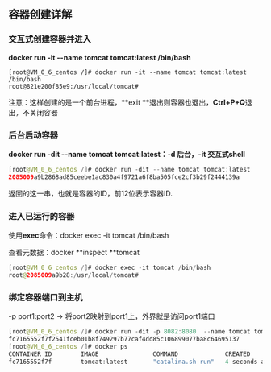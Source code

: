 ## 容器创建详解

### 交互式创建容器并进入

**docker run -it --name tomcat tomcat:latest /bin/bash**

```
[root@VM_0_6_centos /]# docker run -it --name tomcat tomcat:latest /bin/bash
root@821e200f85e9:/usr/local/tomcat#
```

注意：这样创建的是一个前台进程，**exit **退出则容器也退出，**Ctrl+P+Q**退出，不关闭容器

### 后台启动容器

**docker run -dit --name tomcat tomcat:latest：-d 后台，-it 交互式shell**

```java
[root@VM_0_6_centos /]# docker run -dit --name tomcat tomcat:latest 
2085009a9b2868ad85ceebe1ac830a4f9721a6f8ba505fce2cf3b29f2444139a
```

返回的这一串，也就是容器的ID，前12位表示容器ID.

### 进入已运行的容器

使用**exec**命令：docker exec -it tomcat /bin/bash

查看元数据：docker **inspect **tomcat

```java
[root@VM_0_6_centos /]# docker exec -it tomcat /bin/bash
root@2085009a9b28:/usr/local/tomcat#
```

### 绑定容器端口到主机

-p port1:port2 -&gt; 将port2映射到port1上，外界就是访问port1端口

```java
[root@VM_0_6_centos /]# docker run -dit -p 8082:8080  --name tomcat tomcat:latest 
fc7165552f7f2541fceb01b8f749297b77caf4dd85c106899077ba8c64695137
[root@VM_0_6_centos /]# docker ps
CONTAINER ID        IMAGE               COMMAND             CREATED             STATUS              PORTS                    NAMES
fc7165552f7f        tomcat:latest       "catalina.sh run"   4 seconds ago       Up 2 seconds        0.0.0.0:8082->8080/tcp   tomcat
```




